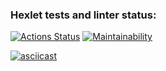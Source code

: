 ### Hexlet tests and linter status:
[![Actions Status](https://github.com/MartinMeer/java-project-61/actions/workflows/hexlet-check.yml/badge.svg)](https://github.com/MartinMeer/java-project-61/actions)
[![Maintainability](https://api.codeclimate.com/v1/badges/b1d8e2c48df6073f0d6d/maintainability)](https://codeclimate.com/github/MartinMeer/java-project-61/maintainability)

[![asciicast](https://asciinema.org/a/M6BOgo3Cls015yYmBHFYa7o6g.svg)](https://asciinema.org/a/nccEkSIcGwmBEGeJQumEYanLM)
